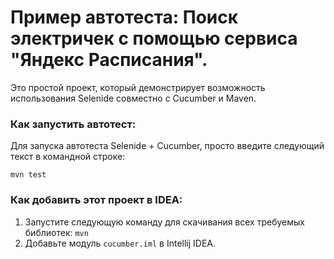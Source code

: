 Пример автотеста: Поиск электричек с помощью сервиса "Яндекс Расписания".
=========================================================================

Это простой проект, который демонстрирует возможность использования Selenide совместно с Cucumber и Maven.

### Как запустить автотест:

Для запуска автотеста Selenide + Cucumber, просто введите следующий текст в командной строке:

```
mvn test
```

### Как добавить этот проект в IDEA:

1. Запустите следующую команду для скачивания всех требуемых библиотек: `mvn`
2. Добавьте модуль `cucumber.iml` в Intellij IDEA.
